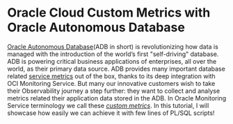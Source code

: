 
# Oracle Cloud Custom Metrics with Oracle Autonomous Database
[Oracle Autonomous Database](https://www.oracle.com/autonomous-database/)(ADB in short) is revolutionizing how data is managed with the introduction of the world’s first "self-driving" database. ADB is powering critical business applications of enterprises, all over the world, as their primary data source. 
ADB provides many important database related [service metrics](https://docs.oracle.com/en-us/iaas/Content/Database/References/databasemetrics_topic-Overview_of_the_Database_Service_Autonomous_Database_Metrics.htm) out of the box, thanks to its deep integration with OCI Monitoring Service. 
But many our innovative customers wish to take their Observability journey a step further: they want to collect and analyse metrics related their application data stored in the ADB. In Oracle Monitoring Service terminology we call these [*custom metrics*](https://docs.oracle.com/en-us/iaas/Content/Monitoring/Tasks/publishingcustommetrics.htm). In this tutorial, I will showcase how easily we can achieve it with few lines of PL/SQL scripts! 
